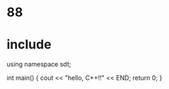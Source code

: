 # 88

# include <iostream>
using namespace sdt;

int main() {
  cout << "hello, C++!!" << END;
  return 0;
}

